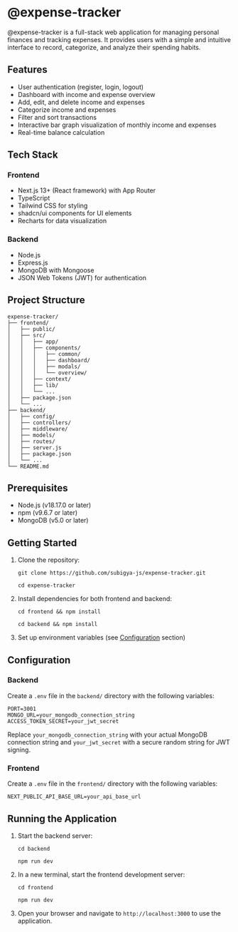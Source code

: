 # @expense-tracker

@expense-tracker is a full-stack web application for managing personal finances and tracking expenses. It provides users with a simple and intuitive interface to record, categorize, and analyze their spending habits.

## Features

- User authentication (register, login, logout)
- Dashboard with income and expense overview
- Add, edit, and delete income and expenses
- Categorize income and expenses
- Filter and sort transactions
- Interactive bar graph visualization of monthly income and expenses
- Real-time balance calculation

## Tech Stack

### Frontend
- Next.js 13+ (React framework) with App Router
- TypeScript
- Tailwind CSS for styling
- shadcn/ui components for UI elements
- Recharts for data visualization

### Backend
- Node.js
- Express.js
- MongoDB with Mongoose
- JSON Web Tokens (JWT) for authentication

## Project Structure

```
expense-tracker/
├── frontend/
│   ├── public/
│   ├── src/
│   │   ├── app/
│   │   ├── components/
│   │   │   ├── common/
│   │   │   ├── dashboard/
│   │   │   ├── modals/
│   │   │   └── overview/
│   │   ├── context/
│   │   ├── lib/
│   │   └── ...
│   ├── package.json
│   └── ...
├── backend/
│   ├── config/
│   ├── controllers/
│   ├── middleware/
│   ├── models/
│   ├── routes/
│   ├── server.js
│   ├── package.json
│   └── ...
└── README.md
```

## Prerequisites

- Node.js (v18.17.0 or later)
- npm (v9.6.7 or later)
- MongoDB (v5.0 or later)

## Getting Started

1. Clone the repository:
   ```
   git clone https://github.com/subigya-js/expense-tracker.git
   ```

   ```
   cd expense-tracker
   ```

2. Install dependencies for both frontend and backend:
   ```
   cd frontend && npm install
   ```

   ```
   cd backend && npm install
   ```

3. Set up environment variables (see [Configuration](#configuration) section)

## Configuration

### Backend

Create a `.env` file in the `backend/` directory with the following variables:

```
PORT=3001
MONGO_URL=your_mongodb_connection_string
ACCESS_TOKEN_SECRET=your_jwt_secret
```

Replace `your_mongodb_connection_string` with your actual MongoDB connection string and `your_jwt_secret` with a secure random string for JWT signing.

### Frontend

Create a `.env` file in the `frontend/` directory with the following variables:

```
NEXT_PUBLIC_API_BASE_URL=your_api_base_url
```

## Running the Application

1. Start the backend server:
   ```
   cd backend
   ```
   ```
   npm run dev
   ```

2. In a new terminal, start the frontend development server:
   ```
   cd frontend
   ```

   ```
   npm run dev
   ```

3. Open your browser and navigate to `http://localhost:3000` to use the application.
